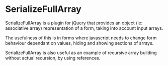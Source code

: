 # SerializeFullArray

SerializeFullArray is a plugin for jQuery that provides an object (ie: associative array) representation of a form, taking into account input arrays.

The usefulness of this is in forms where javascript needs to change form behaviour dependant on values, hiding and showing sections of arrays.

SerializeFullArray is also useful as an example of recursive array building without actual recursion, by using references.
